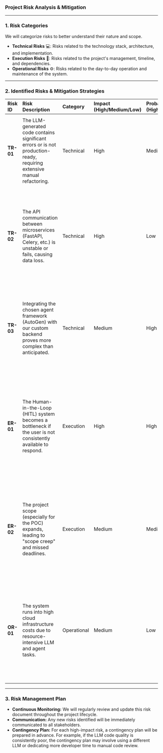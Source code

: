 ### **Project Risk Analysis & Mitigation**

---

### **1. Risk Categories**

We will categorize risks to better understand their nature and scope.

* **Technical Risks** 💻: Risks related to the technology stack, architecture, and implementation.
* **Execution Risks** 🏃: Risks related to the project's management, timeline, and dependencies.
* **Operational Risks** ⚙️: Risks related to the day-to-day operation and maintenance of the system.

---

### **2. Identified Risks & Mitigation Strategies**

| Risk ID | Risk Description | Category | Impact (High/Medium/Low) | Probability (High/Medium/Low) | Mitigation Strategy |
| :--- | :--- | :--- | :--- | :--- | :--- |
| **TR-01** | The LLM-generated code contains significant errors or is not production-ready, requiring extensive manual refactoring. | Technical | High | Medium | Implement the **`Tester` agent** to automatically run unit tests on generated code and feed failures back to the `Coder` agent. The `SDLC_Process_Flow` now includes a `Bug Fix` loop to handle this. |
| **TR-02** | The API communication between microservices (FastAPI, Celery, etc.) is unstable or fails, causing data loss. | Technical | High | Low | Use **strict API contracts** with Pydantic for validation. Implement an idempotent task queue to handle retries. The `Backend: Deep Dive & API Contract` specifies a `Healthz` endpoint to actively monitor the status of all services. |
| **TR-03** | Integrating the chosen agent framework (AutoGen) with our custom backend proves more complex than anticipated. | Technical | Medium | High | Adhere to the **Dependency Inversion Principle (DIP)** by programming to interfaces. The Orchestrator will depend on agent abstractions, allowing us to easily swap out or mock the agent framework during development. |
| **ER-01** | The Human-in-the-Loop (HITL) system becomes a bottleneck if the user is not consistently available to respond. | Execution | High | High | Design the system to handle asynchronous responses. The `HitlRequest` model includes `pending` and `waiting_for_hitl` statuses, allowing agents to pause and wait without blocking the system. The frontend will clearly indicate when a HITL response is required. |
| **ER-02** | The project scope (especially for the POC) expands, leading to "scope creep" and missed deadlines. | Execution | Medium | Medium | The revised `SDLC_Process_Flow` now includes a **"Discovery & Planning"** phase with a critical HITL checkpoint. This forces early alignment on the project's scope, and the generated `project_plan.json` serves as the official scope document for the project. |
| **OR-01** | The system runs into high cloud infrastructure costs due to resource-intensive LLM and agent tasks. | Operational | Medium | Low | We will implement a monitoring system to track resource usage and costs. The task queue can be configured to manage concurrency and ensure resource usage stays within a defined budget. We can also explore using a cost-effective LLM provider for initial testing. |

---

### **3. Risk Management Plan**

* **Continuous Monitoring:** We will regularly review and update this risk document throughout the project lifecycle.
* **Communication:** Any new risks identified will be immediately communicated to all stakeholders.
* **Contingency Plan:** For each high-impact risk, a contingency plan will be prepared in advance. For example, if the LLM code quality is consistently poor, the contingency plan may involve using a different LLM or dedicating more developer time to manual code review.
